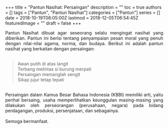 +++
title = "Pantun Nasihat: Persaingan"
description = ""
toc = true
authors = []
tags = ["Pantun", "Pantun Nasihat"]
categories = ["Pantun"]
series = []
date = 2018-10-19T08:05:00Z
lastmod = 2018-12-05T06:54:45Z
featuredImage = ""
draft = false
+++

<div style="text-align: justify;">Pantun Nasihat dibuat agar seseorang selalu mengingat nasihat yang diberikan. Pantun ini berisi tentang penyampaian pesan moral yang penuh dengan nilai-nilai agama, norma, dan budaya. Berikut ini adalah pantun nasihat yang berkaitan dengan persaingan:<br /><br />
<blockquote class="tr_bq">Awan putih di atas langit<br />Terbang melintas si burung merpati<br />Persaingan memanglah sengit<br />Sikap jujur tetap tepati</blockquote><br />
Persaingan dalam Kamus Besar Bahasa Indonesia (KBBI) memiliki arti, yaitu perihal bersaing, usaha memperlihatkan keunggulan masing-masing yang dilakukan oleh perseorangan (perusahaan, negara) pada bidang perdagangan, produksi, persenjataan, dan sebagainya.<br /><br />
Semoga bermanfaat.</div>
